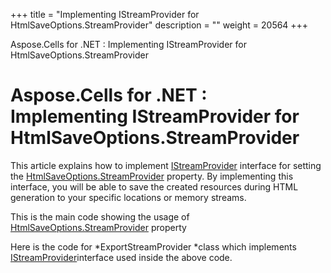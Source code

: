 +++
title = "Implementing IStreamProvider for HtmlSaveOptions.StreamProvider" 
description = "" 
weight = 20564 
+++

Aspose.Cells for .NET : Implementing IStreamProvider for HtmlSaveOptions.StreamProvider  

# Aspose.Cells for .NET : Implementing IStreamProvider for HtmlSaveOptions.StreamProvider


This article explains how to implement [IStreamProvider](https://apireference.aspose.com/net/cells/aspose.cells/istreamprovider) interface for setting the [HtmlSaveOptions.StreamProvider](https://apireference.aspose.com/net/cells/aspose.cells/htmlsaveoptions/properties/streamprovider) property. By implementing this interface, you will be able to save the created resources during HTML generation to your specific locations or memory streams.

This is the main code showing the usage of [HtmlSaveOptions.StreamProvider](https://apireference.aspose.com/net/cells/aspose.cells/htmlsaveoptions/properties/streamprovider) property

Here is the code for *ExportStreamProvider *class which implements [IStreamProvider](https://apireference.aspose.com/net/cells/aspose.cells/istreamprovider)interface used inside the above code.


